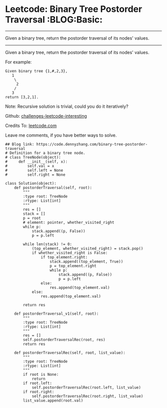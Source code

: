 # Leetcode: Binary Tree Postorder Traversal     :BLOG:Basic:


---

Given a binary tree, return the postorder traversal of its nodes' values.  

---

Given a binary tree, return the postorder traversal of its nodes' values.  

For example:  

    Given binary tree {1,#,2,3},
       1
        \
         2
        /
       3
    return [3,2,1].

Note: Recursive solution is trivial, could you do it iteratively?  

Github: [challenges-leetcode-interesting](https://github.com/DennyZhang/challenges-leetcode-interesting/tree/master/binary-tree-postorder-traversal)  

Credits To: [leetcode.com](https://leetcode.com/problems/binary-tree-postorder-traversal/description/)  

Leave me comments, if you have better ways to solve.  

    ## Blog link: https://code.dennyzhang.com/binary-tree-postorder-traversal
    # Definition for a binary tree node.
    # class TreeNode(object):
    #     def __init__(self, x):
    #         self.val = x
    #         self.left = None
    #         self.right = None
    
    class Solution(object):
        def postorderTraversal(self, root):
            """
            :type root: TreeNode
            :rtype: List[int]
            """
            res = []
            stack = []
            p = root
            # element: pointer, whether_visited_right
            while p:
                stack.append((p, False))
                p = p.left
    
            while len(stack) != 0:
                (top_element, whether_visited_right) = stack.pop()
                if whether_visited_right is False:
                    if top_element.right:
                        stack.append((top_element, True))
                        p = top_element.right
                        while p:
                            stack.append((p, False))
                            p = p.left
                    else:
                        res.append(top_element.val)
                else:
                    res.append(top_element.val)
    
            return res
    
        def postorderTraversal_v1(self, root):
            """
            :type root: TreeNode
            :rtype: List[int]
            """
            res = []
            self.postorderTraversalRec(root, res)
            return res
    
        def postorderTraversalRec(self, root, list_value):
            """
            :type root: TreeNode
            :rtype: List[int]
            """
            if root is None:
                return
            if root.left:
                self.postorderTraversalRec(root.left, list_value)
            if root.right:
                self.postorderTraversalRec(root.right, list_value)
            list_value.append(root.val)